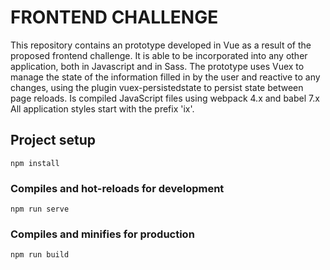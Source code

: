 # FRONTEND CHALLENGE
This repository contains an prototype developed in Vue as a result of the proposed frontend challenge.
It is able to be incorporated into any other application, both in Javascript and in Sass. 
The prototype uses Vuex to manage the state of the information filled in by the user and reactive to any changes, using the plugin vuex-persistedstate to persist state between page reloads.
Is compiled JavaScript files using webpack 4.x and babel 7.x
All application styles start with the prefix 'ix'.



## Project setup
```
npm install
```

### Compiles and hot-reloads for development
```
npm run serve
```

### Compiles and minifies for production
```
npm run build
```

